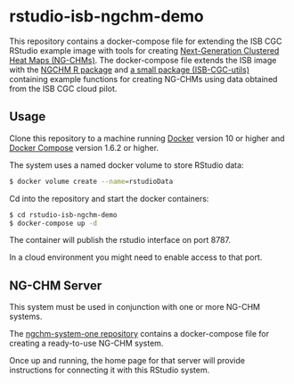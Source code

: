# rstudio-isb-ngchm-demo
This repository contains a docker-compose file for extending the
ISB CGC RStudio example image with tools for creating
[Next-Generation Clustered Heat Maps (NG-CHMs)](http://bioinformatics.mdanderson.org/main/NG-CHM:Overview).
The docker-compose file extends the ISB image with the
[NGCHM R package](https://github.com/bmbroom/NGCHMR) and
[a small package (ISB-CGC-utils)](https://github.com/bmbroom/ISB-CGC-utils)
containing example functions for creating NG-CHMs using data obtained from the ISB CGC cloud pilot.

## Usage

Clone this repository to a machine running [Docker](https://www.docker.com/) version 10 or higher and [Docker Compose](https://docs.docker.com/compose/) version 1.6.2 or higher.

The system uses a named docker volume to store RStudio data:
```bash
$ docker volume create --name=rstudioData
```

Cd into the repository and start the docker containers:
```bash
$ cd rstudio-isb-ngchm-demo
$ docker-compose up -d
```
The container will publish the rstudio interface on port 8787.

In a cloud environment you might need to enable access to that port.

## NG-CHM Server

This system must be used in conjunction with one or more NG-CHM systems.

The [ngchm-system-one repository](https://github.com/bmbroom/ngchm-system-one) contains a
docker-compose file for creating a ready-to-use NG-CHM system.

Once up and running, the home page for that server will provide instructions for connecting it with
this RStudio system.
